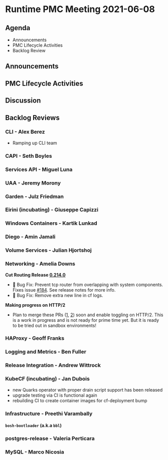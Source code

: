 # Runtime PMC Meeting 2021-06-08

## Agenda

* Announcements
* PMC Lifecycle Activities
* Backlog Review


## Announcements


## PMC Lifecycle Activities


## Discussion



## Backlog Reviews

### CLI - Alex Berez
- Ramping up CLI team

### CAPI - Seth Boyles


### Services API - Miguel Luna


### UAA - Jeremy Morony


### Garden - Julz Friedman


### Eirini (incubating) - Giuseppe Capizzi


### Windows Containers - Kartik Lunkad


### Diego - Amin Jamali


### Volume Services - Julian Hjortshoj


### Networking - Amelia Downs
**Cut Routing Release [0.214.0](https://github.com/cloudfoundry/routing-release/releases/tag/0.214.0)**
* 🐛 Bug Fix: Prevent tcp router from overlapping with system components. Fixes issue [#184](https://github.com/cloudfoundry/routing-release/issues/184). See release notes for more info.
* 🐞 Bug Fix: Remove extra new line in cf logs.

**Making progress on HTTP/2**
* Plan to merge these PRs ([1](https://github.com/cloudfoundry/routing-release/pull/205), [2](https://github.com/cloudfoundry/gorouter/pull/278)) soon and enable toggling on HTTP/2. This is a work in progress and is not ready for prime time yet. But it is ready to be tried out in sandbox environments!

### HAProxy - Geoff Franks


### Logging and Metrics - Ben Fuller


### Release Integration - Andrew Wittrock


### KubeCF (incubating) - Jan Dubois

* new Quarks operator with proper drain script support has been released
* upgrade testing via CI is functional again
* rebuilding CI to create container images for cf-deployment bump

### Infrastructure - Preethi Varambally

#### `bosh-bootloader` (a.k.a `bbl`)


### postgres-release - Valeria Perticara


### MySQL - Marco Nicosia
